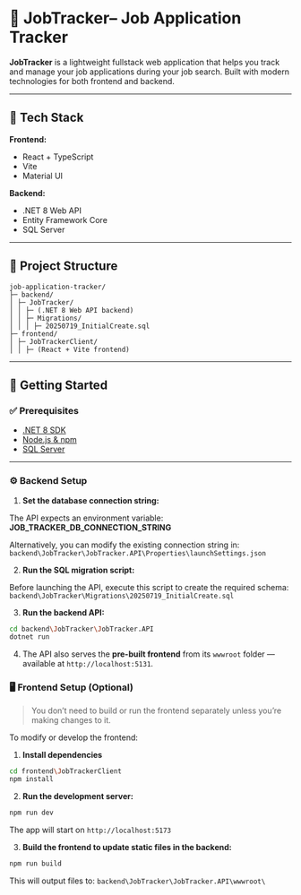 
# 💼 JobTracker– Job Application Tracker

**JobTracker** is a lightweight fullstack web application that helps you track and manage your job applications during your job search. Built with modern technologies for both frontend and backend.

---

## 🧰 Tech Stack

**Frontend:**

- React + TypeScript
- Vite
- Material UI

**Backend:**

- .NET 8 Web API
- Entity Framework Core
- SQL Server

---

## 📁 Project Structure

```
job-application-tracker/
├─ backend/
│ ├─ JobTracker/
│ │ ├─ (.NET 8 Web API backend)
│ │ ├─ Migrations/
│ │ │ ├─ 20250719_InitialCreate.sql
├─ frontend/
│ ├─ JobTrackerClient/
│ │ ├─ (React + Vite frontend)
```

---

## 🚀 Getting Started

### ✅ Prerequisites

- [.NET 8 SDK](https://dotnet.microsoft.com/en-us/download/dotnet/8.0)
- [Node.js & npm](https://nodejs.org/)
- [SQL Server](https://www.microsoft.com/en-us/sql-server/sql-server-downloads)

---

### ⚙️ Backend Setup

1. **Set the database connection string:**

The API expects an environment variable: **JOB_TRACKER_DB_CONNECTION_STRING**

Alternatively, you can modify the existing connection string in:
`backend\JobTracker\JobTracker.API\Properties\launchSettings.json`

2. **Run the SQL migration script:**

Before launching the API, execute this script to create the required schema:
`backend\JobTracker\Migrations\20250719_InitialCreate.sql`

3. **Run the backend API:**

```bash
cd backend\JobTracker\JobTracker.API
dotnet run
```

4. The API also serves the **pre-built frontend** from its `wwwroot` folder — available at `http://localhost:5131`.

### 🖥️ Frontend Setup (Optional)

> You don’t need to build or run the frontend separately unless you’re making changes to it.

To modify or develop the frontend:

1.  **Install dependencies**

```bash
cd frontend\JobTrackerClient
npm install
```

2. **Run the development server:**

```bash
npm run dev
```

The app will start on `http://localhost:5173`

3.  **Build the frontend to update static files in the backend:**

```bash
npm run build
```

This will output files to:
`backend\JobTracker\JobTracker.API\wwwroot\`
